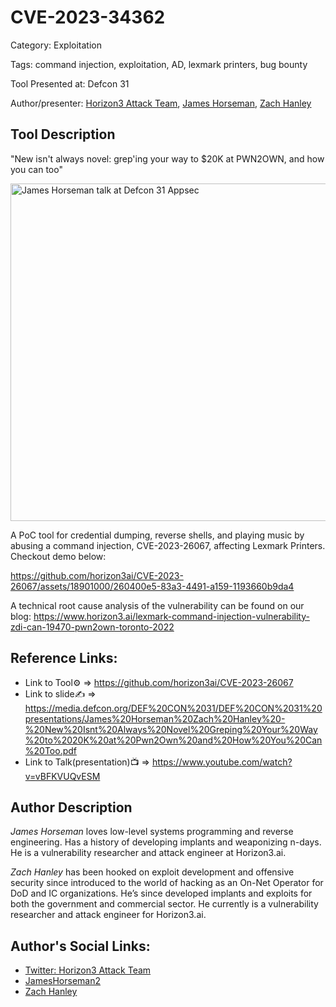 # CVE-2023-34362

Category: Exploitation

Tags: command injection, exploitation, AD, lexmark printers, bug bounty

Tool Presented at: Defcon 31

Author/presenter: [Horizon3 Attack Team](https://twitter.com/Horizon3Attack), [James Horseman](https://twitter.com/JamesHorseman2), [Zach Hanley ](https://twitter.com/hacks_zach)

## Tool Description

"New isn't always novel: grep'ing your way to $20K at PWN2OWN, and how you can too"

<img width="1069" height="540" alt="James Horseman talk at Defcon 31 Appsec" src="https://github.com/user-attachments/assets/a02f6bce-188b-400c-87ed-fe21f9398674" />

A PoC tool for credential dumping, reverse shells, and playing music by abusing a command injection, CVE-2023-26067, affecting Lexmark Printers. Checkout demo below:

https://github.com/horizon3ai/CVE-2023-26067/assets/18901000/260400e5-83a3-4491-a159-1193660b9da4

A technical root cause analysis of the vulnerability can be found on our blog:
https://www.horizon3.ai/lexmark-command-injection-vulnerability-zdi-can-19470-pwn2own-toronto-2022

## Reference Links:

- Link to Tool⚙️ => https://github.com/horizon3ai/CVE-2023-26067
- Link to slide✍️ => https://media.defcon.org/DEF%20CON%2031/DEF%20CON%2031%20presentations/James%20Horseman%20Zach%20Hanley%20-%20New%20Isnt%20Always%20Novel%20Greping%20Your%20Way%20to%2020K%20at%20Pwn2Own%20and%20How%20You%20Can%20Too.pdf
- Link to Talk(presentation)📺 => https://www.youtube.com/watch?v=vBFKVUQvESM

## Author Description

_James Horseman_ loves low-level systems programming and reverse engineering. Has a history of developing implants and weaponizing n-days. He is a vulnerability researcher and attack engineer at Horizon3.ai.

_Zach Hanley_ has been hooked on exploit development and offensive security since introduced to the world of hacking as an On-Net Operator for DoD and IC organizations. He’s since developed implants and exploits for both the government and commercial sector. He currently is a vulnerability researcher and attack engineer for Horizon3.ai.

## Author's Social Links:

- [Twitter: Horizon3 Attack Team](https://twitter.com/Horizon3Attack)
- [JamesHorseman2](https://twitter.com/JamesHorseman2)
- [Zach Hanley](https://twitter.com/hacks_zach)
